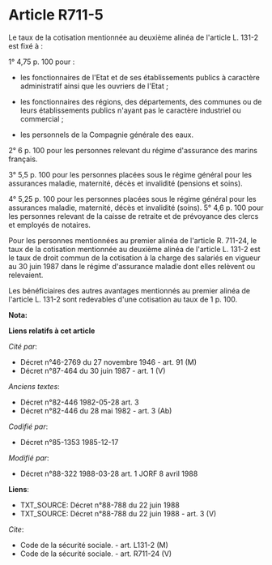 # Article R711-5

Le taux de la cotisation mentionnée au deuxième alinéa de l'article L. 131-2 est fixé à :

1° 4,75 p. 100 pour :

- les fonctionnaires de l'Etat et de ses établissements publics à caractère administratif ainsi que les ouvriers de l'Etat ;

- les fonctionnaires des régions, des départements, des communes ou de leurs établissements publics n'ayant pas le caractère
industriel ou commercial ;

- les personnels de la Compagnie générale des eaux.

2° 6 p. 100 pour les personnes relevant du régime d'assurance des marins français.

3° 5,5 p. 100 pour les personnes placées sous le régime général pour les assurances maladie, maternité, décès et invalidité
(pensions et soins).

4° 5,25 p. 100 pour les personnes placées sous le régime général pour les assurances maladie, maternité, décès et invalidité
(soins).    5° 4,6 p. 100 pour les personnes relevant de la caisse de retraite et de prévoyance des clercs et employés de
notaires.

Pour les personnes mentionnées au premier alinéa de l'article R. 711-24, le taux de la cotisation mentionnée au deuxième
alinéa de l'article L. 131-2 est le taux de droit commun de la cotisation à la charge des salariés en vigueur au 30 juin 1987
dans le régime d'assurance maladie dont elles relèvent ou relevaient.

Les bénéficiaires des autres avantages mentionnés au premier alinéa de l'article L. 131-2 sont redevables d'une cotisation au
taux de 1 p. 100.

**Nota:**



**Liens relatifs à cet article**

_Cité par_:

  - Décret n°46-2769 du 27 novembre 1946 - art. 91 (M)
  - Décret n°87-464 du 30 juin 1987 - art. 1 (V)

_Anciens textes_:

  - Décret n°82-446 1982-05-28 art. 3
  - Décret n°82-446 du 28 mai 1982 - art. 3 (Ab)

_Codifié par_:

  - Décret n°85-1353 1985-12-17

_Modifié par_:

  - Décret n°88-322 1988-03-28 art. 1 JORF 8 avril 1988

**Liens**:

  - TXT_SOURCE: Décret n°88-788 du 22 juin 1988
  - TXT_SOURCE: Décret n°88-788 du 22 juin 1988 - art. 3 (V)

_Cite_:

  - Code de la sécurité sociale. - art. L131-2 (M)
  - Code de la sécurité sociale. - art. R711-24 (V)
